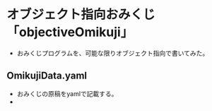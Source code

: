 オブジェクト指向おみくじ「objectiveOmikuji」
==

- おみくじプログラムを、可能な限りオブジェクト指向で書いてみた。

## OmikujiData.yaml
- おみくじの原稿をyamlで記載する。
-



